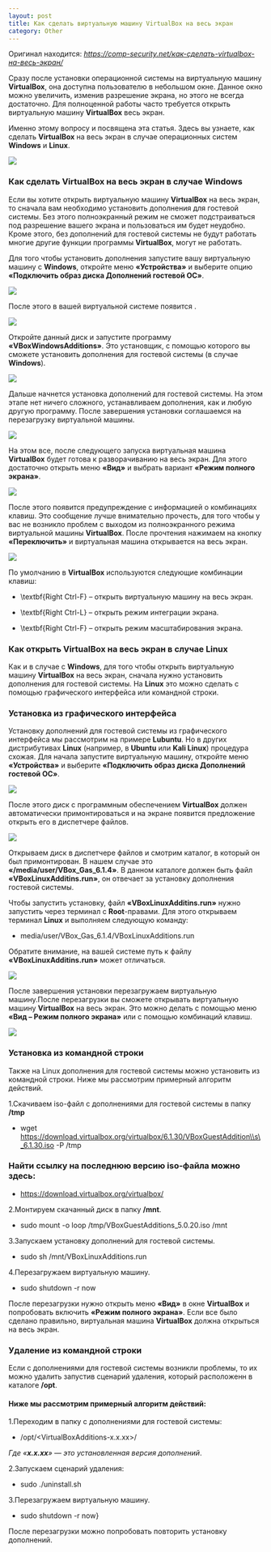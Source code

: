 ```yaml
---
layout: post
title: Как сделать виртуальную машину VirtualBox на весь экран
category: Other
---
```


Оригинал находится: *https://comp-security.net/как-сделать-virtualbox-на-весь-экран/*

Сразу после установки операционной системы на виртуальную машину **VirtualBox**, она доступна пользователю в небольшом окне. Данное окно можно увеличить, изменив разрешение экрана, но этого не всегда достаточно. Для полноценной работы часто требуется открыть виртуальную машину **VirtualBox** весь экран.

Именно этому вопросу и посвящена эта статья. Здесь вы узнаете, как сделать **VirtualBox** на весь экран в случае операционных систем **Windows** и **Linux**.

![](/image/vb/0.jpg)

### Как сделать VirtualBox на весь экран в случае Windows

Если вы хотите открыть виртуальную машину **VirtualBox** на весь экран, то сначала вам необходимо установить дополнения для гостевой системы. Без этого полноэкранный режим не сможет подстраиваться под разрешение вашего экрана и пользоваться им будет неудобно. Кроме этого, без дополнений для гостевой системы не будут работать многие другие функции программы **VirtualBox**, могут не работать.

Для того чтобы установить дополнения запустите вашу виртуальную машину с **Windows**, откройте меню **«Устройства»** и выберите опцию **«Подключить образ диска Дополнений гостевой ОС»**.

![](/image/vb/1.png)

После этого в вашей виртуальной системе появится .

![](/image/vb/2.png)

Откройте данный диск и запустите программу **«VBoxWindowsAdditions»**. Это установщик, с помощью которого вы сможете установить дополнения для гостевой системы (в случае **Windows**).

![](/image/vb/3.png)

Дальше начнется установка дополнений для гостевой системы. На этом этапе нет ничего сложного, устанавливаем дополнения, как и любую другую программу. После завершения установки соглашаемся на перезагрузку виртуальной машины.

![](/image/vb/4.png)

На этом все, после следующего запуска виртуальная машина **VirtualBox** будет готова к разворачиванию на весь экран. Для этого достаточно открыть меню **«Вид»** и выбрать вариант **«Режим полного экрана»**.

![](/image/vb/5.png)

После этого появится предупреждение с информацией о комбинациях клавиш. Это сообщение лучше внимательно прочесть, для того чтобы у вас не возникло проблем с выходом из полноэкранного режима виртуальной машины **VirtualBox**. После прочтения нажимаем на кнопку **«Переключить»** и виртуальная машина открывается на весь экран.

![](/image/vb/6.png)

По умолчанию в **VirtualBox** используются следующие комбинации клавиш:

- \textbf{Right Ctrl-F} – открыть виртуальную машину на весь экран.

- \textbf{Right Ctrl-L} – открыть режим интеграции экрана.

- \textbf{Right Ctrl-F} – открыть режим масштабирования экрана.


### Как открыть VirtualBox на весь экран в случае Linux

Как и в случае с **Windows**, для того чтобы открыть виртуальную машину **VirtualBox** на весь экран, сначала нужно установить дополнения для гостевой системы. На **Linux** это можно сделать с помощью графического интерфейса или командной строки.

### Установка из графического интерфейса

Установку дополнений для гостевой системы из графического интерфейса мы рассмотрим на примере **Lubuntu**. Но в других дистрибутивах **Linux** (например, в **Ubuntu** или **Kali Linux**) процедура схожая.
Для начала запустите виртуальную машину, откройте меню **«Устройства»** и выберите **«Подключить образ диска Дополнений гостевой ОС»**.

![](/image/vb/7.png)

После этого диск с программным обеспечением **VirtualBox** должен автоматически примонтироваться и на экране появится предложение открыть его в диспетчере файлов.

![](/image/vb/8.png)

Открываем диск в диспетчере файлов и смотрим каталог, в который он был примонтирован. В нашем случае это **«/media/user/VBox\_Gas\_6.1.4»**. В данном каталоге должен быть файл **«VBoxLinuxAdditins.run»**, он отвечает за установку дополнения гостевой системы.

Чтобы запустить установку, файл **«VBoxLinuxAdditins.run»** нужно запустить через терминал с **Root**-правами. Для этого открываем терминал **Linux** и выполняем следующую команду:

- media/user/VBox\_Gas\_6.1.4/VBoxLinuxAdditions.run

Обратите внимание, на вашей системе путь к файлу **«VBoxLinuxAdditins.run»** может отличаться.

![](/image/vb/9.png)

После завершения установки перезагружаем виртуальную машину.После перезагрузки вы сможете открывать виртуальную машину **VirtualBox** на весь экран. Это можно делать с помощью меню **«Вид – Режим полного экрана»** или с помощью комбинаций клавиш.

![](/image/vb/10.png)

### Установка из командной строки

Также на Linux дополнения для гостевой системы можно установить из командной строки. Ниже мы рассмотрим примерный алгоритм действий.

1.Скачиваем iso-файл с дополнениями для гостевой системы в папку **/tmp**

- wget https://download.virtualbox.org/virtualbox/6.1.30/VBoxGuestAddition\\s\_6.1.30.iso -P /tmp

### Найти ссылку на последнюю версию iso-файла можно здесь:

- https://download.virtualbox.org/virtualbox/

2.Монтируем скачанный диск в папку **/mnt**.

- sudo mount -o loop /tmp/VBoxGuestAdditions\_5.0.20.iso /mnt

3.Запускаем установку дополнений для гостевой системы.

- sudo sh /mnt/VBoxLinuxAdditions.run

4.Перезагружаем виртуальную машину.

- sudo shutdown -r now

После перезагрузки нужно открыть меню **«Вид»** в окне **VirtualBox** и попробовать включить **«Режим полного экрана»**. Если все было сделано правильно, виртуальная машина **VirtualBox** должна открыться на весь экран.

### Удаление из командной строки

Если с дополнениями для гостевой системы возникли проблемы, то их можно удалить запустив сценарий удаления, который расположенн в каталоге **/opt**.

#### Ниже мы рассмотрим примерный алгоритм действий:
 
1.Переходим в папку с дополнениями для гостевой системы:

- /opt/<VirtualBoxAdditions-x.x.xx>/

*Где «**x.x.xx**» — это установленная версия дополнений*.

2.Запускаем сценарий удаления:

- sudo ./uninstall.sh

3.Перезагружаем виртуальную машину.

- sudo shutdown -r now}

После перезагрузки можно попробовать повторить установку дополнений.
